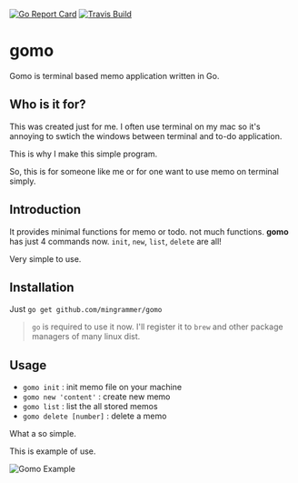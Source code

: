 [![Go Report Card](https://goreportcard.com/badge/github.com/mingrammer/gomo)](https://goreportcard.com/report/github.com/mingrammer/gomo) [![Travis Build](https://travis-ci.org/mingrammer/gomo.svg?branch=master)](https://travis-ci.org/mingrammer/gomo.svg?branch=master)

# gomo
Gomo is terminal based memo application written in Go.

## Who is it for?
This was created just for me. I often use terminal on my mac so it's annoying to swtich the windows between terminal and to-do application.

This is why I make this simple program.

So, this is for someone like me or for one want to use memo on terminal simply.

## Introduction
It provides minimal functions for memo or todo. not much functions.
**gomo** has just 4 commands now. `init`, `new`, `list`, `delete` are all!

Very simple to use.

## Installation
Just `go get github.com/mingrammer/gomo`

> `go` is required to use it now. I'll register it to `brew` and other package managers of many linux dist.

## Usage
* `gomo init` : init memo file on your machine
* `gomo new 'content'` : create new memo
* `gomo list` : list the all stored memos
* `gomo delete [number]` : delete a memo

What a so simple. 

This is example of use.

![Gomo Example](image/gomo-gif.gif)
